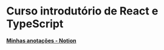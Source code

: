 # Curso introdutório de React e TypeScript

**[Minhas anotações - Notion](https://www.notion.so/lucas0019/Curso-React-e-TypeScript-16c0432650044250bfd1b9cd483b44e5)**
